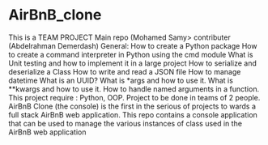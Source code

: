 # AirBnB_clone
This is a TEAM PROJECT
Main repo (Mohamed Samy>
contributer (Abdelrahman Demerdash)
General:
How to create a Python package
How to create a command interpreter in Python using the cmd module
What is Unit testing and how to implement it in a large project
How to serialize and deserialize a Class
How to write and read a JSON file
How to manage datetime
What is an UUID?
What is *args and how to use it.
What is **kwargs and how to use it.
How to handle named arguments in a function.
This project require : Python, OOP.
Project to be done in teams of 2 people.
AirBnB Clone (the console) is the first in the serious of projects to wards a full stack AirBnB web application. This repo contains a console application that can be used to manage the various instances of class used in the AirBnB web application
